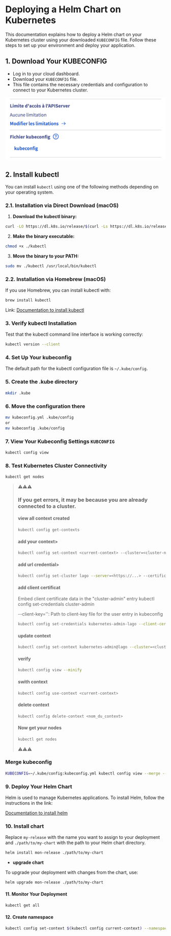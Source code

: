 # Deploying a Helm Chart on Kubernetes

This documentation explains how to deploy a Helm chart on your Kubernetes cluster using your downloaded `KUBECONFIG` file. Follow these steps to set up your environment and deploy your application.

## 1. Download Your KUBECONFIG

- Log in to your cloud dashboard.
- Download your `KUBECONFIG` file.
- This file contains the necessary credentials and configuration to connect to your Kubernetes cluster.

![ovhcloud kubeconfig](asset/ref.png)

## 2. Install kubectl

You can install `kubectl` using one of the following methods depending on your operating system.

### 2.1. Installation via Direct Download (macOS)

1. **Download the kubectl binary:**

```bash
curl -LO https://dl.k8s.io/release/$(curl -Ls https://dl.k8s.io/release/stable.txt)/bin/darwin/amd64/kubectl
```

2. **Make the binary executable:**

```bash
chmod +x ./kubectl
```
 
3. **Move the binary to your PATH:**

```bash
sudo mv ./kubectl /usr/local/bin/kubectl
```

### 2.2. Installation via Homebrew (macOS)

If you use Homebrew, you can install kubectl with:

```bash
brew install kubectl
```

Link:
[Documentation to install kubectl](https://kubernetes.io/fr/docs/tasks/tools/install-kubectl/)

### 3. Verify kubectl Installation

Test that the kubectl command line interface is working correctly:

```bash
kubectl version --client
```
 
### 4. Set Up Your kubeconfig

The default path for the kubectl configuration file is `~/.kube/config`.
 
### 5. Create the .kube directory

```bash
mkdir .kube
```
 
### 6. Move the configuration there

```bash
mv kubeconfig.yml .kube/config
or
mv kubeconfig .kube/config
```

### 7. View Your Kubeconfig Settings `KUBCONFIG`

```bash
kubectl config view
```
 
### 8. Test Kubernetes Cluster Connectivity

```bash
kubectl get nodes
```

> ⚠️⚠️⚠️
> ### If you get errors, it may be because you are already connected to a cluster.
> 
> #### view all context created
> 
> ```bash
> kubectl config get-contexts
> ```
> #### add your context> 
> 
> ```bash
> kubectl config set-context <current-context> --cluster=<cluster-name> --user=<user-name>
> ```
> #### add url credential> 
> 
> ```bash
> kubectl config set-cluster lago --server=<https://...> --certificate-authority=</path/to/ca.crt>
> ```
> 
> #### add client certificat
> 
> Embed client certificate data in the "cluster-admin" entry kubectl config set-credentials cluster-admin
> 
> --client-key='': Path to client-key file for the user entry in kubeconfig
> 
> ```bash
> kubectl config set-credentials kubernetes-admin-lago --client-certificate=<~/.kube/admin.crt> --client-key=''
> ```
> 
> #### update context
> 
> ```bash
> kubectl config set-context kubernetes-admin@lago --cluster=<cluster-name> --user=<user-name>
> ```
> 
> #### verify 
> 
> ```bash
> kubectl config view --minify
> ```
> #### swith context
> 
> ```bash
> kubectl config use-context <current-context> 
> ```
> 
> #### delete context
> 
> ```bash
> kubectl config delete-context <nom_du_context>
> ```
> #### Now get your nodes
> 
> ```bash
> kubectl get nodes
> ```
> ⚠️⚠️⚠️


### Merge kubeconfig 

```bash
KUBECONFIG=~/.kube/config:kubeconfig.yml kubectl config view --merge --flatten > ~/.kube/config
```

### 9. Deploy Your Helm Chart

Helm is used to manage Kubernetes applications. To install Helm, follow the instructions in the link:

[Documentation to install helm](https://helm.sh/fr/docs/intro/install/)

### 10. Install chart

Replace `my-release` with the name you want to assign to your deployment and `./path/to/my-chart` with the path to your Helm chart directory.

```bash
helm install mon-release ./path/to/my-chart
```

- **upgrade chart**

To upgrade your deployment with changes from the chart, use:

```bash
helm upgrade mon-release ./path/to/my-chart
```

#### 11. Monitor Your Deployment

```bash
kubectl get all
```

#### 12. Create namespace

```bash
kubectl config set-context $(kubectl config current-context) --namespace=name
```